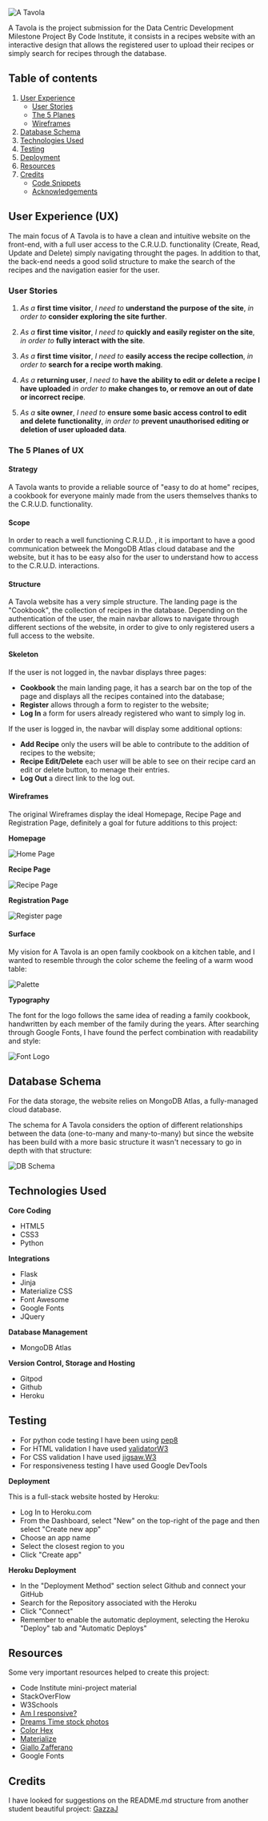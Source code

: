 ![A Tavola](https://github.com/ClaudiaLie/MS_3_CookBook_Website/blob/master/readme_img/a_tavola_responsive.jpg?raw=true)

A Tavola is the project submission for the Data Centric Development Milestone Project By Code Institute, it consists in a recipes website with an interactive design that allows the registered user to upload their recipes or simply search for recipes through the database. 

## Table of contents

1. [User Experience](#user-experience)
   - [User Stories](#stories)
   - [The 5 Planes](#planes)
   - [Wireframes](#wireframes)
2. [Database Schema](#dbschema)
3. [Technologies Used](#technologies)
4. [Testing](#testing)
5. [Deployment](#deployment)
6. [Resources](#resources)
7. [Credits](#credits)
    - [Code Snippets](#code)
    - [Acknowledgements](#acknowledgements)

## **User Experience (UX)** <a name="user-experience"></a>

The main focus of A Tavola is to have a clean and intuitive website on the front-end, with a full user access to the C.R.U.D. functionality (Create, Read, Update and Delete) simply navigating throught the pages. In addition to that, the back-end needs a good solid structure to make the search of the recipes and the navigation easier for the user.

### **User Stories** <a name="stories"></a>

1. _As a_ **first time visitor**, _I need to_ **understand the purpose of the site**, _in order to_ **consider exploring the site further**.

2. _As a_ **first time visitor**, _I need to_ **quickly and easily register on the site**,  _in order to_ **fully interact with the site**.
   
3. _As a_ **first time visitor**, _I need to_ **easily access the recipe collection**, _in order to_ **search for a recipe worth making**.

4. _As a_ **returning user**, _I need to_ **have the ability to edit or delete a recipe I have uploaded** _in order to_ **make changes to, or remove an out of date or incorrect recipe**.

6. _As a_ **site owner**, _I need to_ **ensure some basic access control to edit and delete functionality**, _in order to_ **prevent unauthorised editing or deletion of user uploaded data**.

### **The 5 Planes of UX** <a name="planes"></a>

#### **Strategy**  

A Tavola wants to provide a reliable source of "easy to do at home" recipes, a cookbook for everyone mainly made from the users themselves thanks to the C.R.U.D. functionality.

#### **Scope** 

In order to reach a well functioning C.R.U.D. , it is important to have a good communication betweek the MongoDB Atlas cloud database and the website, but it has to be easy also for the user to understand how to access to the C.R.U.D. interactions.

#### **Structure**  

A Tavola website has a very simple structure. 
The landing page is the "Cookbook", the collection of recipes in the database.
Depending on the authentication of the user, the main navbar allows to navigate through different sections of the website, in order to give to only registered users a full access to the website.

#### **Skeleton** 

If the user is not logged in, the navbar displays three pages: 
- **Cookbook** the main landing page, it has a search bar on the top of the page and displays all the recipes contained into the database;
- **Register** allows through a form to register to the website;
- **Log In** a form for users already registered who want to simply log in.

If the user is logged in, the navbar will display some additional options:
- **Add Recipe** only the users will be able to contribute to the addition of recipes to the website;
- **Recipe Edit/Delete** each user will be able to see on their recipe card an edit or delete button, to menage their entries.
- **Log Out** a direct link to the log out.

#### **Wireframes** <a name="wireframes"></a>

The original Wireframes display the ideal Homepage, Recipe Page and Registration Page, definitely a goal for future additions to this project:

**Homepage**

![Home Page](https://github.com/ClaudiaLie/MS_3_CookBook_Website/blob/master/readme_img/Homepage.png?raw=true)

**Recipe Page**

![Recipe Page](https://github.com/ClaudiaLie/MS_3_CookBook_Website/blob/master/readme_img/Recipe_page.png?raw=true) 

**Registration Page**

![Register page](https://github.com/ClaudiaLie/MS_3_CookBook_Website/blob/master/readme_img/Register.png?raw=true) 

#### **Surface**
My vision for A Tavola is an open family cookbook on a kitchen table, and I wanted to resemble through the color scheme the feeling of a warm wood table: 

![Palette](https://github.com/ClaudiaLie/MS_3_CookBook_Website/blob/master/readme_img/Palette.png?raw=true)

**Typography**

The font for the logo follows the same idea of reading a family cookbook, handwritten by each member of the family during the years. After searching through Google Fonts, I have found the perfect combination with readability and style:

![Font Logo](https://github.com/ClaudiaLie/MS_3_CookBook_Website/blob/master/readme_img/Logo_font.png?raw=true)


## **Database Schema** <a name="dbschema"></a>

For the data storage, the website relies on MongoDB Atlas, a fully-managed cloud database.

The schema for A Tavola considers the option of different relationships between the data (one-to-many and many-to-many) but since the website has been build with a more basic structure it wasn't necessary to go in depth with that structure:

![DB Schema](https://github.com/ClaudiaLie/MS_3_CookBook_Website/blob/master/readme_img/Database_schema.jpeg?raw=true)  

## **Technologies Used** <a name="technologies"></a> 

**Core Coding**

- HTML5
- CSS3
- Python

**Integrations**

- Flask
- Jinja
- Materialize CSS
- Font Awesome
- Google Fonts
- JQuery

**Database Management**

- MongoDB Atlas

**Version Control, Storage and Hosting**

- Gitpod
- Github
- Heroku

## **Testing** <a name="testing"></a>

- For python code testing I have been using [pep8](http://pep8online.com/)
- For HTML validation I have used [validatorW3](https://validator.w3.org/#validate_by_input)
- For CSS validation I have used [jigsaw.W3](https://jigsaw.w3.org/css-validator/)
- For responsiveness testing I have used Google DevTools

**Deployment** <a name="deployement"></a>

This is a full-stack website hosted by Heroku:
- Log In to Heroku.com
- From the Dashboard, select "New" on the top-right of the page and then select "Create new app"
- Choose an app name
- Select the closest region to you
- Click "Create app"

**Heroku Deployment**
- In the "Deployment Method" section select Github and connect your GitHub
- Search for the Repository associated with the Heroku
- Click "Connect"
- Remember to enable the automatic deployment, selecting the Heroku "Deploy" tab and "Automatic Deploys"

## **Resources** <a name="resources"></a>
Some very important resources helped to create this project:
- Code Institute mini-project material
- StackOverFlow
- W3Schools
- [Am I responsive?](http://ami.responsivedesign.is/)
- [Dreams Time stock photos](https://www.dreamstime.com/)
- [Color Hex](https://www.color-hex.com/)
- [Materialize](https://materializecss.com/)
- [Giallo Zafferano](https://www.giallozafferano.com/)
- Google Fonts

## **Credits** <a name="credits"></a>
I have looked for suggestions on the README.md structure from another student beautiful project: [GazzaJ](https://github.com/GazzaJ/CI-MS3-W3Recipes)

